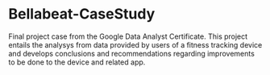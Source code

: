 # Bellabeat-CaseStudy

Final project case from the Google Data Analyst Certificate. This project entails the analysys from data provided by users of a fitness tracking device and develops conclusions and recommendations regarding improvements to be done to the device and related app.